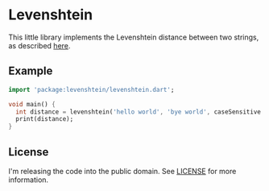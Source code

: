 # Levenshtein

This little library implements the Levenshtein distance between two
strings, as described [here](https://en.wikipedia.org/wiki/Levenshtein_distance#Iterative_with_two_matrix_rows).

## Example

```dart
import 'package:levenshtein/levenshtein.dart';

void main() {
  int distance = levenshtein('hello world', 'bye world', caseSensitive: true);
  print(distance);
}
```

## License

I'm releasing the code into the public domain. See [LICENSE](LICENSE) for more information.
